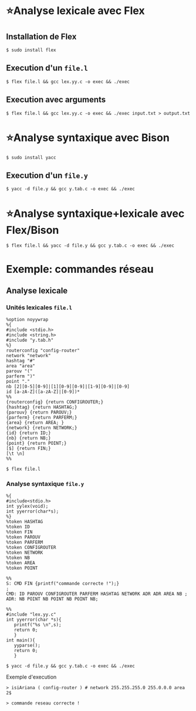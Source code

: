 # ⭐Analyse lexicale avec Flex
## Installation de Flex
```
$ sudo install flex
```
## Execution d'un ``file.l``
```
$ flex file.l && gcc lex.yy.c -o exec && ./exec
```
## Execution avec arguments
```
$ flex file.l && gcc lex.yy.c -o exec && ./exec input.txt > output.txt
```
# ⭐Analyse syntaxique avec Bison
```
$ sudo install yacc
```
## Execution d'un ``file.y``
```
$ yacc -d file.y && gcc y.tab.c -o exec && ./exec
```
# ⭐Analyse syntaxique+lexicale avec Flex/Bison
```
$ flex file.l && yacc -d file.y && gcc y.tab.c -o exec && ./exec 
```


# Exemple: commandes réseau
## Analyse lexicale
 ### Unités lexicales `` file.l ``
 ```
 %option noyywrap
%{
#include <stdio.h>
#include <string.h>
#include "y.tab.h"
%}
routerconfig "config-router"
network "network"
hashtag "#"
area "area"
parouv "("
parferm ")"
point "."
nb [2][0-5][0-9]|[1][0-9][0-9]|[1-9][0-9]|[0-9]
id [a-zA-Z]([a-zA-Z]|[0-9])*
%%
{routerconfig} {return CONFIGROUTER;}
{hashtag} {return HASHTAG;}
{parouv} {return PAROUV;}
{parferm} {return PARFERM;}
{area} {return AREA; }
{network} {return NETWORK;}
{id} {return ID;}
{nb} {return NB;}
{point} {return POINT;}
[$] {return FIN;}
[\t \n]
%%
 ```

 ```
 $ flex file.l
 ```
 ### Analyse syntaxique ``file.y``
 ```
 %{
#include<stdio.h>
int yylex(void); 
int yyerror(char*s);
%}
%token HASHTAG
%token ID
%token FIN
%token PAROUV
%token PARFERM
%token CONFIGROUTER
%token NETWORK
%token NB
%token AREA
%token POINT

%%
S: CMD FIN {printf("commande correcte !");}
;
CMD: ID PAROUV CONFIGROUTER PARFERM HASHTAG NETWORK ADR ADR AREA NB ;
ADR: NB POINT NB POINT NB POINT NB;

%%
#include "lex.yy.c" 
int yyerror(char *s){
    printf("%s \n",s);
    return 0;
    }
int main(){
    yyparse();
    return 0;
    }
 ```

```
$ yacc -d file.y && gcc y.tab.c -o exec && ./exec
```

Exemple d'execution
````
> isiAriana ( config-router ) # network 255.255.255.0 255.0.0.0 area 2$  

> commande reseau correcte !
````